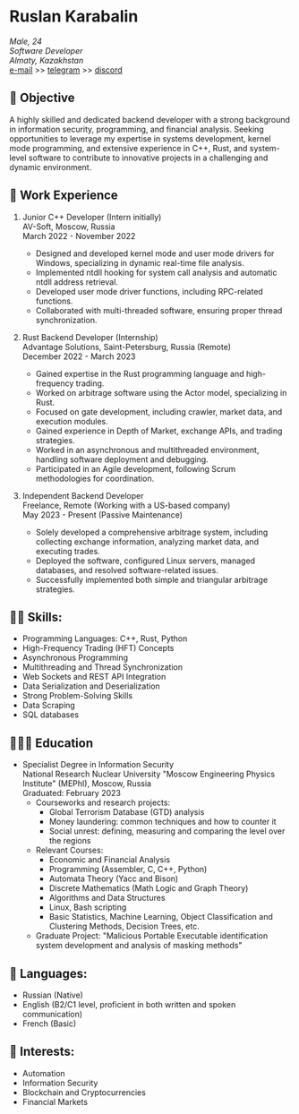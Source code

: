 # Ruslan Karabalin

_Male, 24_ <br>
_Software Developer_ <br>
_Almaty, Kazakhstan_ <br>
[e-mail](mailto:heckfynook@gmail.com) >> [telegram](https://t.me/Zagzuz) >> [discord](http://discord.com/invite/5PA9c43x)

## 🎯 Objective

A highly skilled and dedicated backend developer with a strong background in information security, programming, and financial analysis. Seeking opportunities to leverage my expertise in systems development, kernel mode programming, and extensive experience in C++, Rust, and system-level software to contribute to innovative projects in a challenging and dynamic environment.

## 💼 Work Experience

1. Junior C++ Developer (Intern initially) <br>
   AV-Soft, Moscow, Russia <br>
   March 2022 - November 2022
   - Designed and developed kernel mode and user mode drivers for Windows, specializing in dynamic real-time file analysis.
   - Implemented ntdll hooking for system call analysis and automatic ntdll address retrieval.
   - Developed user mode driver functions, including RPC-related functions.
   - Collaborated with multi-threaded software, ensuring proper thread synchronization.

2. Rust Backend Developer (Internship) <br>
   Advantage Solutions, Saint-Petersburg, Russia (Remote) <br>
   December 2022 - March 2023
   - Gained expertise in the Rust programming language and high-frequency trading.
   - Worked on arbitrage software using the Actor model, specializing in Rust.
   - Focused on gate development, including crawler, market data, and execution modules.
   - Gained experience in Depth of Market, exchange APIs, and trading strategies.
   - Worked in an asynchronous and multithreaded environment, handling software deployment and debugging.
   - Participated in an Agile development, following Scrum methodologies for coordination.

3. Independent Backend Developer <br>
   Freelance, Remote (Working with a US-based company) <br>
   May 2023 - Present (Passive Maintenance)
   - Solely developed a comprehensive arbitrage system, including collecting exchange information, analyzing market data, and executing trades.
   - Deployed the software, configured Linux servers, managed databases, and resolved software-related issues.
   - Successfully implemented both simple and triangular arbitrage strategies.

## 👨‍💻 Skills:

- Programming Languages: C++, Rust, Python
- High-Frequency Trading (HFT) Concepts
- Asynchronous Programming
- Multithreading and Thread Synchronization
- Web Sockets and REST API Integration
- Data Serialization and Deserialization
- Strong Problem-Solving Skills
- Data Scraping
- SQL databases

## 👨🏻‍🎓 Education

- Specialist Degree in Information Security <br>
  National Research Nuclear University "Moscow Engineering Physics Institute" (MEPhI), Moscow, Russia <br>
  Graduated: February 2023
  - Courseworks and research projects:
    - Global Terrorism Database (GTD) analysis
    - Money laundering: common techniques and how to counter it
    - Social unrest: defining, measuring and comparing the level over the regions
  - Relevant Courses:
    - Economic and Financial Analysis
    - Programming (Assembler, C, C++, Python)
    - Automata Theory (Yacc and Bison)
    - Discrete Mathematics (Math Logic and Graph Theory)
    - Algorithms and Data Structures
    - Linux, Bash scripting
    - Basic Statistics, Machine Learning, Object Classification and Clustering Methods, Decision Trees, etc.
  - Graduate Project: "Malicious Portable Executable identification system development and analysis of masking methods"

## 💬 Languages:

- Russian (Native)
- English (B2/C1 level, proficient in both written and spoken communication)
- French (Basic)

## 👀 Interests:

- Automation
- Information Security
- Blockchain and Cryptocurrencies
- Financial Markets
